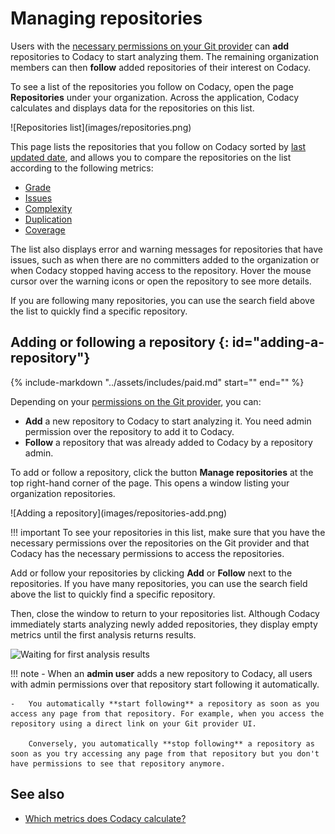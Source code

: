 # Managing repositories

Users with the [necessary permissions on your Git provider](roles-and-permissions-for-organizations.md) can **add** repositories to Codacy to start analyzing them. The remaining organization members can then **follow** added repositories of their interest on Codacy.

To see a list of the repositories you follow on Codacy, open the page **Repositories** under your organization. Across the application, Codacy calculates and displays data for the repositories on this list.

<!-- TODO PLUTO-368 Update screenshot -->![Repositories list](images/repositories.png)

This page lists the repositories that you follow on Codacy sorted by [last updated date](organization-overview.md#last-updated-repositories), and allows you to compare the repositories on the list according to the following metrics:

-   [Grade](../faq/code-analysis/which-metrics-does-codacy-calculate.md#grade)
-   [Issues](../faq/code-analysis/which-metrics-does-codacy-calculate.md#issues)
-   [Complexity](../faq/code-analysis/which-metrics-does-codacy-calculate.md#complexity)
-   [Duplication](../faq/code-analysis/which-metrics-does-codacy-calculate.md#duplication)
-   [Coverage](../faq/code-analysis/which-metrics-does-codacy-calculate.md#code-coverage)

The list also displays error and warning messages for repositories that have issues, such as when there are no committers added to the organization or when Codacy stopped having access to the repository. Hover the mouse cursor over the warning icons or open the repository to see more details.

If you are following many repositories, you can use the search field above the list to <span class="skip-vale">quickly</span> find a specific repository.

## Adding or following a repository {: id="adding-a-repository"}

{%
    include-markdown "../assets/includes/paid.md"
    start="<!--paid-private-repositories-start-->"
    end="<!--paid-private-repositories-end-->"
%}

Depending on your [permissions on the Git provider](roles-and-permissions-for-organizations.md), you can:

-   **Add** a new repository to Codacy to start analyzing it. You need admin permission over the repository to add it to Codacy.
-   **Follow** a repository that was already added to Codacy by a repository admin.

To add or follow a repository, click the button **Manage repositories** at the top right-hand corner of the page. This opens a window listing your organization repositories.

<!-- TODO PLUTO-368 Update screenshot -->![Adding a repository](images/repositories-add.png)

!!! important
    To see your repositories in this list, make sure that you have the necessary permissions over the repositories on the Git provider and that Codacy has the necessary permissions to access the repositories.

Add or follow your repositories by clicking **Add** or **Follow** next to the repositories. If you have many repositories, you can use the search field above the list to <span class="skip-vale">quickly</span> find a specific repository.

Then, close the window to return to your repositories list. Although Codacy immediately starts analyzing newly added repositories, they display empty metrics until the first analysis returns results.

![Waiting for first analysis results](images/repositories-analyzing.png)

!!! note
    -   When an **admin user** adds a new repository to Codacy, all users with admin permissions over that repository start following it automatically.

    -   You automatically **start following** a repository as soon as you access any page from that repository. For example, when you access the repository using a direct link on your Git provider UI.

        Conversely, you automatically **stop following** a repository as soon as you try accessing any page from that repository but you don't have permissions to see that repository anymore.

## See also

-   [Which metrics does Codacy calculate?](../faq/code-analysis/which-metrics-does-codacy-calculate.md)
